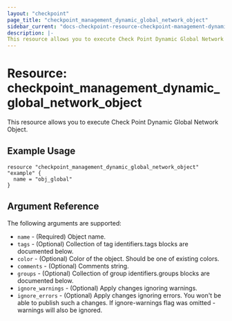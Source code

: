 ```yaml
---
layout: "checkpoint"
page_title: "checkpoint_management_dynamic_global_network_object"
sidebar_current: "docs-checkpoint-resource-checkpoint-management-dynamic-global-network-object"
description: |-
This resource allows you to execute Check Point Dynamic Global Network Object.
---
```


# Resource: checkpoint_management_dynamic_global_network_object

This resource allows you to execute Check Point Dynamic Global Network Object.

## Example Usage


```hcl
resource "checkpoint_management_dynamic_global_network_object" "example" {
  name = "obj_global"
}
```

## Argument Reference

The following arguments are supported:

* `name` - (Required) Object name. 
* `tags` - (Optional) Collection of tag identifiers.tags blocks are documented below.
* `color` - (Optional) Color of the object. Should be one of existing colors. 
* `comments` - (Optional) Comments string. 
* `groups` - (Optional) Collection of group identifiers.groups blocks are documented below.
* `ignore_warnings` - (Optional) Apply changes ignoring warnings. 
* `ignore_errors` - (Optional) Apply changes ignoring errors. You won't be able to publish such a changes. If ignore-warnings flag was omitted - warnings will also be ignored. 
